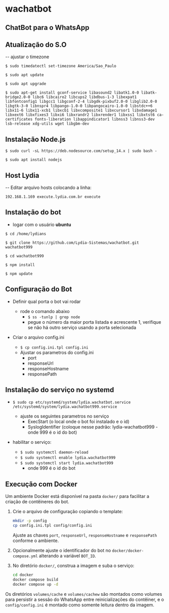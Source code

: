 # wachatbot
## ChatBot para o WhatsApp

## Atualização do S.O

-- ajustar o timezone

`$ sudo timedatectl set-timezone America/Sao_Paulo`

`$ sudo apt update`

`$ sudo apt upgrade`

`$ sudo apt-get install gconf-service libasound2 libatk1.0-0 libatk-bridge2.0-0 libc6 libcairo2 libcups2 libdbus-1-3 libexpat1 libfontconfig1 libgcc1 libgconf-2-4 libgdk-pixbuf2.0-0 libglib2.0-0 libgtk-3-0 libnspr4 libpango-1.0-0 libpangocairo-1.0-0 libstdc++6 libx11-6 libx11-xcb1 libxcb1 libxcomposite1 libxcursor1 libxdamage1 libxext6 libxfixes3 libxi6 libxrandr2 libxrender1 libxss1 libxtst6 ca-certificates fonts-liberation libappindicator1 libnss3 libnss3-dev lsb-release xdg-utils wget libgbm-dev`

## Instalação Node.js

`$ sudo curl -sL https://deb.nodesource.com/setup_14.x | sudo bash -`

`$ sudo apt install nodejs`

## Host Lydia

-- Editar arquivo hosts colocando a linha:

`192.168.1.169 execute.lydia.com.br execute`

## Instalação do bot

* logar com o usuário **ubuntu**

`$ cd /home/lydians`

`$ git clone https://github.com/Lydia-Sistemas/wachatbot.git wachatbot999`

`$ cd wachatbot999`

`$ npm install`

`$ npm update`

## Configuração do Bot

* Definir qual porta o bot vai rodar
    * rode o comando abaixo
        * `$ ss -tunlp | grep node`
        * pegue o número da maior porta listada e acrescente 1, verifique se não há outro serviço usando a porta selecionada

* Criar o arquivo config.ini
    * `$ cp config.ini.tpl config.ini`
    * Ajustar os parametros do config.ini
        * port
        * responseUrl
        * responseHostname
        * responsePath

## Instalação do serviço no systemd

* `$ sudo cp etc/systemd/system/lydia.wachatbot.service /etc/systemd/system/lydia.wachatbot999.service`
    * ajuste os seguintes parametros no serviço
        * ExecStart (o local onde o bot foi instalado e o id)
        * SyslogIdentifier (coloque nesse padrão: lydia-wachatbot999 - onde 999 é o id do bot)

* habilitar o serviço:
    * `$ sudo systemctl daemon-reload`
    * `$ sudo systemctl enable lydia.wachatbot999`
    * `$ sudo systemctl start lydia.wachatbot999`
        * onde 999 é o id do bot

## Execução com Docker

Um ambiente Docker está disponível na pasta `docker/` para facilitar a criação de contêineres do bot.

1. Crie o arquivo de configuração copiando o template:

    ```bash
    mkdir -p config
    cp config.ini.tpl config/config.ini
    ```

    Ajuste as chaves `port`, `responseUrl`, `responseHostname` e `responsePath` conforme o ambiente.

2. Opcionalmente ajuste o identificador do bot no `docker/docker-compose.yml` alterando a variável `BOT_ID`.

3. No diretório `docker/`, construa a imagem e suba o serviço:

    ```bash
    cd docker
    docker compose build
    docker compose up -d
    ```

Os diretórios `volumes/cache` e `volumes/cachew` são montados como volumes para persistir a sessão do WhatsApp entre reinicializações do contêiner, e o `config/config.ini` é montado como somente leitura dentro da imagem.

